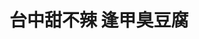 ---
title: "台中甜不辣 逢甲臭豆腐"
description: "台中甜不辣 逢甲臭豆腐"
layout: shop
keywords:
  - 美食競賽
  - 台灣美食
  - 美食精選
datePublished: "2025-06-30"
dateModified: "2025-07-02"
city: "台中市"
district: "西屯區"
address: "台中市西屯區文華路71號D1"
phone: ""
geo: "24.177482334013394, 120.64628614158246"
google_map: "https://maps.app.goo.gl/MexQMLWA1L2hVbrM6"
footinder: "https://footinder.com.tw/%E5%8F%B0%E4%B8%AD%E5%B8%82%E8%A5%BF%E5%B1%AF%E5%8D%80/362049/"
official: ""
award:
  - name: "夜市王"
    year: "2024"
    entries:
      - nightMarket: "逢甲夜市"
        food_type: "臭豆腐"
        rank: "第八名"

---